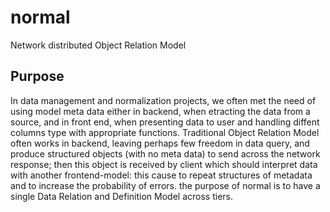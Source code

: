 # normal
Network distributed Object Relation Model

## Purpose
In data management and normalization projects, we often met the need of using model meta data either in backend, when etracting the data from a source, and in front end, when presenting data to user and handling diffent columns type with appropriate functions. Traditional Object Relation Model often works in backend, leaving perhaps few freedom in data query, and produce structured objects (with no meta data) to send across the network response; then this object is received by client which should interpret data with another frontend-model: this cause to repeat structures of metadata and to increase the probability of errors. the purpose of normal is to have a single Data Relation and Definition Model across tiers.
